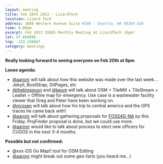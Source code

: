 ```yaml
---
layout: meeting
title: Feb 20th 2013 - LizardTech
location: Lizard Tech
address: 1008 Western Avenue Suite #200 - Seattle, WA 98104 USA
time: 6:00pm
excerpt: Feb 2013 CUGOS Monthly Meeting at LizardTech (6pm)
lat: 47.604096
lng: -122.336667
category: meetings
---
```

 
__Really looking forward to seeing everyone on Feb 20th at 6pm__

__Loose agenda:__

* [@aaronr](https://github.com/aaronr) will talk about how this website was made over the last week... Jekyll, BootStrap, GitPages, etc
* [@thebigspoon](https://github.com/thebigspoon) and [@keum](https://github.com/keum) will talk about OSM + TileMill + TileStream + Leatlet = Offline map for emergency. Use case is a wastewater facility viewer that Greg and Peter have been working on.
* [@mrosen](https://github.com/mrosen) will talk about how his trip to central america and the GPS traces he came back with!
* [@aaronr](https://github.com/aaronr) will talk about gathering proposals for [FOSS4G-NA](http://foss4g-na.org/) by this Friday.  ProjFinder proposal is done, but we could use more.
* [@aaronr](https://github.com/aaronr) would like to talk about process to elect new officers for CUGOS in the next 3-4 months.

__Possible but not confirmed:__

* @xxx iOS Go Map!! tool for OSM Editing
* [@aaronr](https://github.com/aaronr) might break out some geo-farts (you heard me...)
